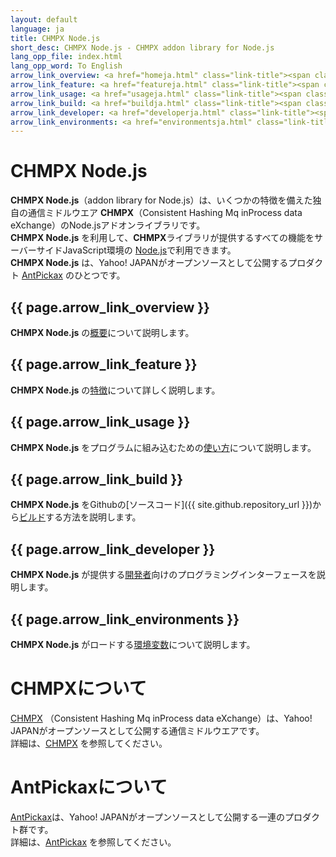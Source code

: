 ```yaml
---
layout: default
language: ja
title: CHMPX Node.js
short_desc: CHMPX Node.js - CHMPX addon library for Node.js
lang_opp_file: index.html
lang_opp_word: To English
arrow_link_overview: <a href="homeja.html" class="link-title"><span class="arrow-base link-arrow-right"></span>概要</a>
arrow_link_feature: <a href="featureja.html" class="link-title"><span class="arrow-base link-arrow-right"></span>特徴</a>
arrow_link_usage: <a href="usageja.html" class="link-title"><span class="arrow-base link-arrow-right"></span>使い方</a>
arrow_link_build: <a href="buildja.html" class="link-title"><span class="arrow-base link-arrow-right"></span>ビルド</a>
arrow_link_developer: <a href="developerja.html" class="link-title"><span class="arrow-base link-arrow-right"></span>開発者</a>
arrow_link_environments: <a href="environmentsja.html" class="link-title"><span class="arrow-base link-arrow-right"></span>環境変数</a>
---
```


# **CHMPX Node.js**
**CHMPX Node.js**（addon library for Node.js）は、いくつかの特徴を備えた独自の通信ミドルウエア **CHMPX**（Consistent Hashing Mq inProcess data eXchange）のNode.jsアドオンライブラリです。  
**CHMPX Node.js** を利用して、**CHMPX**ライブラリが提供するすべての機能をサーバーサイドJavaScript環境の [Node.js](https://nodejs.org/ja/)で利用できます。  
**CHMPX Node.js** は、Yahoo! JAPANがオープンソースとして公開するプロダクト [AntPickax](https://antpick.ax/indexja.html) のひとつです。

## {{ page.arrow_link_overview }}
**CHMPX Node.js** の[概要](homeja.html)について説明します。  

## {{ page.arrow_link_feature }}
**CHMPX Node.js** の[特徴](featureja.html)について詳しく説明します。  

## {{ page.arrow_link_usage }}
**CHMPX Node.js** をプログラムに組み込むための[使い方](usageja.html)について説明します。  

## {{ page.arrow_link_build }}
**CHMPX Node.js** をGithubの[ソースコード]({{ site.github.repository_url }})から[ビルド](buildja.html)する方法を説明します。

## {{ page.arrow_link_developer }}
**CHMPX Node.js** が提供する[開発者](developerja.html)向けのプログラミングインターフェースを説明します。

## {{ page.arrow_link_environments }}
**CHMPX Node.js** がロードする[環境変数](environmentsja.html)について説明します。

# **CHMPXについて**
[CHMPX](https://chmpx.antpick.ax/indexja.html) （Consistent Hashing Mq inProcess data eXchange）は、Yahoo! JAPANがオープンソースとして公開する通信ミドルウエアです。  
詳細は、[CHMPX](https://chmpx.antpick.ax/indexja.html) を参照してください。

# **AntPickaxについて**
[AntPickax](https://antpick.ax/indexja.html)は、Yahoo! JAPANがオープンソースとして公開する一連のプロダクト群です。  
詳細は、[AntPickax](https://antpick.ax/indexja.html) を参照してください。
